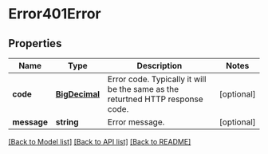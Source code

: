 # Error401Error

## Properties
Name | Type | Description | Notes
------------ | ------------- | ------------- | -------------
**code** | [**BigDecimal**](BigDecimal.md) | Error code. Typically it will be the same as the returtned HTTP response code. | [optional] 
**message** | **string** | Error message. | [optional] 

[[Back to Model list]](../README.md#documentation-for-models) [[Back to API list]](../README.md#documentation-for-api-endpoints) [[Back to README]](../README.md)

